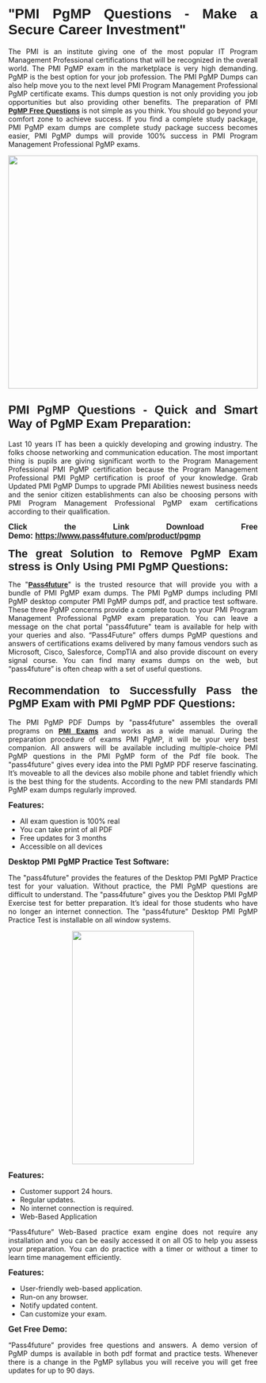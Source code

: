 
<h1 style="text-align: justify;"><span style="font-family:Tahoma,Geneva,sans-serif;"><strong>"PMI PgMP Questions - Make a Secure Career Investment"</strong></span></h1>

<p style="text-align: justify;">The PMI is an institute giving one of the most popular IT Program Management Professional certifications that will be recognized in the overall world. The PMI PgMP exam in the marketplace is very high demanding. PgMP is the best option for your job profession. The PMI PgMP Dumps can also help move you to the next level PMI Program Management Professional PgMP certificate exams. This dumps question is not only providing you job opportunities but also providing other benefits. The preparation of PMI <span style="font-family:Tahoma,Geneva,sans-serif;"><strong><a href="https://www.pass4future.com/questions/pmi/pgmp">PgMP Free Questions</a></strong></span> is not simple as you think. You should go beyond your comfort zone to achieve success. If you find a complete study package, PMI PgMP exam dumps are complete study package success becomes easier, PMI PgMP dumps will provide 100% success in PMI Program Management Professional PgMP exams.</p>

<p style="text-align: justify;"><a href="https://www.pass4future.com/product/pgmp"><img alt="" src="https://lh3.googleusercontent.com/pw/AM-JKLVhEO4I138wJzOepD3laGU-R1M7eT-OTYdow6pCESip26lSeaxxzS9BVWUKuzj1e3L_MoxCfVgBEvV8ODwl1LGzlZbt6HJm3NXXplPwnYiBfuYM_eQCcVVRMaAwHdsl3AhHOZS-up7mzwmd4i4EpEGq=w1112-h625-no?authuser=0" style="width: 100%; height: 470px;" /></a></p>

<h2 style="text-align: justify;"><span style="font-size:24px;"><strong><span style="font-family:Tahoma,Geneva,sans-serif;">PMI PgMP Questions - Quick and Smart Way of PgMP Exam Preparation:</span></strong></span></h2>

<p style="text-align: justify;">Last 10 years IT has been a quickly developing and growing industry. The folks choose networking and communication education. The most important thing is pupils are giving significant worth to the Program Management Professional PMI PgMP certification because the Program Management Professional PMI PgMP certification is proof of your knowledge. Grab Updated PMI PgMP Dumps to upgrade PMI Abilities newest business needs and the senior citizen establishments can also be choosing persons with PMI Program Management Professional PgMP exam certifications according to their qualification.</p>

<p style="text-align: justify;"><strong><span style="font-family:Lucida Sans Unicode,Lucida Grande,sans-serif;"><span style="font-size:16px;">Click the Link Download Free Demo: <a href="https://www.pass4future.com/product/pgmp">https://www.pass4future.com/product/pgmp</a></span></span></strong></p>

<p style="text-align: justify;"><strong><span style="font-size:22px;"><span style="font-family:Tahoma,Geneva,sans-serif;">The great Solution to Remove PgMP Exam stress is Only Using PMI PgMP Questions:</span></span></strong></p>

<p style="text-align: justify;">The "<span style="font-family:Lucida Sans Unicode,Lucida Grande,sans-serif;"><a href="https://www.pass4future.com/"><strong>Pass4future</strong></a></span>" is the trusted resource that will provide you with a bundle of PMI PgMP exam dumps. The PMI PgMP dumps including PMI PgMP desktop computer PMI PgMP dumps pdf, and practice test software. These three PgMP concerns provide a complete touch to your PMI Program Management Professional PgMP exam preparation. You can leave a message on the chat portal "pass4future" team is available for help with your queries and also. “Pass4Future” offers dumps PgMP questions and answers of certifications exams delivered by many famous vendors such as Microsoft, Cisco, Salesforce, CompTIA and also provide discount on every signal course. You can find many exams dumps on the web, but “pass4future” is often cheap with a set of useful questions.</p>

<h3 style="text-align: justify;"><span style="font-size:22px;"><strong><span style="font-family:Tahoma,Geneva,sans-serif;">Recommendation to Successfully Pass the PgMP Exam with PMI PgMP PDF Questions:</span></strong></span></h3>

<p style="text-align: justify;">The PMI PgMP PDF Dumps by "pass4future" assembles the overall programs on <span style="font-family:Lucida Sans Unicode,Lucida Grande,sans-serif;"><strong><a href="https://www.pass4future.com/pmi">PMI Exams</a></strong></span> and works as a wide manual. During the preparation procedure of exams PMI PgMP, it will be your very best companion. All answers will be available including multiple-choice PMI PgMP questions in the PMI PgMP form of the Pdf file book. The "pass4future" gives every idea into the PMI PgMP PDF reserve fascinating. It’s moveable to all the devices also mobile phone and tablet friendly which is the best thing for the students. According to the new PMI standards PMI PgMP exam dumps regularly improved.</p>

<p style="text-align: justify;"><span style="font-family:Lucida Sans Unicode,Lucida Grande,sans-serif;"><span style="font-size:16px;"><strong>Features:</strong></span></span></p>

<ul>
	<li style="text-align: justify;">All exam question is 100% real</li>
	<li style="text-align: justify;">You can take print of all PDF</li>
	<li style="text-align: justify;">Free updates for 3 months </li>
	<li style="text-align: justify;">Accessible on all devices</li>
</ul>

<p style="text-align: justify;"><span style="font-family:Tahoma,Geneva,sans-serif;"><span style="font-size:16px;"><strong>Desktop PMI PgMP Practice Test Software:</strong></span></span></p>

<p style="text-align: justify;">The "pass4future" provides the features of the Desktop PMI PgMP Practice test for your valuation. Without practice, the PMI PgMP questions are difficult to understand. The "pass4future" gives you the Desktop PMI PgMP Exercise test for better preparation. It’s ideal for those students who have no longer an internet connection. The "pass4future" Desktop PMI PgMP Practice Test is installable on all window systems.</p>

<p style="text-align: center;"><a href="https://www.pass4future.com/product/pgmp"><img alt="" src="https://lh3.googleusercontent.com/pw/AM-JKLV3yUm3jiqqIo1xIsj1VJ_UeysYexQY-pRYO0rIFl3vg11QZioN-gzffpw2AfKqFynWuvoXOreWrWS0swpr4xmOSWfwII2jvatteuqrfxiWGFBSHPiZUCoi33jqeymK5dmu-0enyX6tayRCAMHw05jv=s625-no?authuser=0" style="width: 70%; height: 470px;" /></a></p>

<p style="text-align: justify;"><span style="font-size:16px;"><span style="font-family:Lucida Sans Unicode,Lucida Grande,sans-serif;"><strong>Features:</strong></span></span></p>

<ul>
	<li style="text-align: justify;">Customer support 24 hours. </li>
	<li style="text-align: justify;">Regular updates. </li>
	<li style="text-align: justify;">No internet connection is required.</li>
	<li style="text-align: justify;">Web-Based Application</li>
</ul>

<p style="text-align: justify;">“Pass4future” Web-Based practice exam engine does not require any installation and you can be easily accessed it on all OS to help you assess your preparation. You can do practice with a timer or without a timer to learn time management efficiently.</p>

<p style="text-align: justify;"><strong><span style="font-size:16px;"><span style="font-family:Lucida Sans Unicode,Lucida Grande,sans-serif;">Features:</span></span></strong></p>

<ul>
	<li style="text-align: justify;">User-friendly web-based application.</li>
	<li style="text-align: justify;">Run-on any browser. </li>
	<li style="text-align: justify;">Notify updated content.</li>
	<li style="text-align: justify;">Can customize your exam.</li>
</ul>

<p style="text-align: justify;"><span style="font-size:16px;"><span style="font-family:Lucida Sans Unicode,Lucida Grande,sans-serif;"><strong>Get Free Demo:</strong></span></span></p>

<p style="text-align: justify;">“Pass4future” provides free questions and answers. A demo version of PgMP dumps is available in both pdf format and practice tests. Whenever there is a change in the PgMP syllabus you will receive you will get free updates for up to 90 days. </p>

